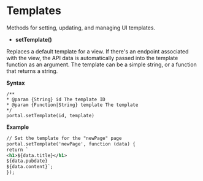 ﻿---
sidebar_position: 14
---

# Templates

<head>
  <meta name="guidename" content="API Management"/>
  <meta name="context" content="GUID-6b744d6b-39c2-42eb-b001-13109a14ef7f"/>
</head>

Methods for setting, updating, and managing UI templates. 

- **setTemplate()**

Replaces a default template for a view. If there's an endpoint associated with the view, the API data is automatically passed into the template function as an argument. The template can be a simple string, or a function that returns a string.

**Syntax**

```
/**
* @param {String} id The template ID
* @param {Function|String} template The template
*/
portal.setTemplate(id, template)
```

**Example**

```xml
// Set the template for the "newPage" page
portal.setTemplate('newPage', function (data) {
return `
<h1>${data.title}</h1>
${data.pubdate}
${data.content}`;
});
```